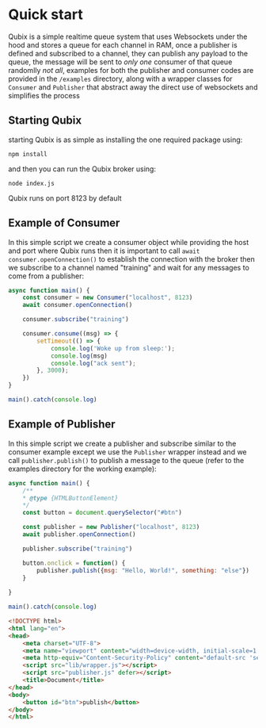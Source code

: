 # Quick start
Qubix is a simple realtime queue system that uses Websockets under the hood and stores a queue for each channel in RAM, once a publisher is defined and subscribed to a channel, they can publish any payload to the queue, the message will be sent to *only one* consumer of that queue randomlly *not all*, examples for both the publisher and consumer codes are provided in the `/examples` directory, along with a wrapper classes for `Consumer` and `Publisher` that abstract away the direct use of websockets and simplifies the process
## Starting Qubix
starting Qubix is as simple as installing the one required package using:
```
npm install
```
and then you can run the Qubix broker using:
```
node index.js
```
Qubix runs on port 8123 by default

## Example of Consumer
In this simple script we create a consumer object while providing the host and port where Qubix runs then it is important to call `await consumer.openConnection()` to establish the connection with the broker then we subscribe to a channel named "training" and wait for any messages to come from a publisher:

```javascript
async function main() {
    const consumer = new Consumer("localhost", 8123)
    await consumer.openConnection()

    consumer.subscribe("training")

    consumer.consume((msg) => {
        setTimeout(() => {
            console.log('Woke up from sleep:');
            console.log(msg)
            console.log("ack sent");
        }, 3000);
    })
}

main().catch(console.log)
```

## Example of Publisher
In this simple script we create a publisher and subscribe similar to the consumer example except we use the `Publisher` wrapper instead and we call `publisher.publish()` to publish a message to the queue (refer to the examples directory for the working example):

```javascript
async function main() {
    /**
    * @type {HTMLButtonElement}
    */
    const button = document.querySelector("#btn")

    const publisher = new Publisher("localhost", 8123)
    await publisher.openConnection()

    publisher.subscribe("training")

    button.onclick = function() {
        publisher.publish({msg: "Hello, World!", something: "else"})
    }
    
}

main().catch(console.log)

```

```html
<!DOCTYPE html>
<html lang="en">
<head>
    <meta charset="UTF-8">
    <meta name="viewport" content="width=device-width, initial-scale=1.0">
    <meta http-equiv="Content-Security-Policy" content="default-src 'self'; connect-src 'self' ws://localhost:8123;">
    <script src="lib/wrapper.js"></script>
    <script src="publisher.js" defer></script>
    <title>Document</title>
</head>
<body>
    <button id="btn">publish</button>
</body>
</html>
```